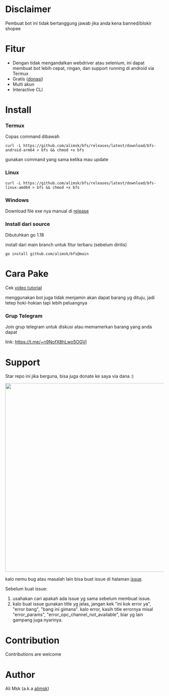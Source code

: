 # Disclaimer
Pembuat bot ini tidak bertanggung jawab jika anda kena banned/blokir shopee

# Fitur
- Dengan tidak mengandalkan webdriver atau selenium, ini dapat membuat bot lebih cepat, ringan, dan support running di android via Termux
- Gratis ([donasi](#support))
- Multi akun
- Interactive CLI

# Install
### Termux
Copas command dibawah
```
curl -L https://github.com/alimsk/bfs/releases/latest/download/bfs-android-arm64 > bfs && chmod +x bfs
```
gunakan command yang sama ketika mau update

### Linux
```
curl -L https://github.com/alimsk/bfs/releases/latest/download/bfs-linux-amd64 > bfs && chmod +x bfs
```

### Windows
Download file exe nya manual di [release](https://github.com/alimsk/bfs/releases/latest)

### Install dari source
Dibutuhkan go 1.18

install dari main branch untuk fitur terbaru (sebelum dirilis)
```
go install github.com/alimsk/bfs@main
```

# Cara Pake
Cek [video tutorial](https://youtu.be/1fIKouowm_M)

menggunakan bot juga tidak menjamin akan dapat barang yg dituju, jadi tetep hoki-hokian tapi lebih peluangnya

### Grup Telegram
Join grup telegram untuk diskusi atau memamerkan barang yang anda dapat

link:
https://t.me/+n9NofX8hLwo5OGVl

# Support
Star repo ini jika berguna, bisa juga donate ke saya via dana :)

<img src="https://user-images.githubusercontent.com/51353996/158705498-add7da42-1907-43ff-ab80-b2d673f66b3b.png" width="600">

kalo nemu bug atau masalah lain bisa buat issue di halaman [issue](https://github.com/alimsk/bfs/issues).

Sebelum buat issue:
1. usahakan cari apakah ada issue yg sama sebelum membuat issue.
2. kalo buat issue gunakan title yg jelas, jangan kek "ini kok error ya", "error bang", "bang ini gimana".
kalo error, kasih title errornya misal "error_params", "error_opc_channel_not_available", biar yg lain gampang juga nyarinya.

# Contribution
Contributions are welcome

# Author
Ali Msk (a.k.a [alimsk](https://github.com/alimsk))

